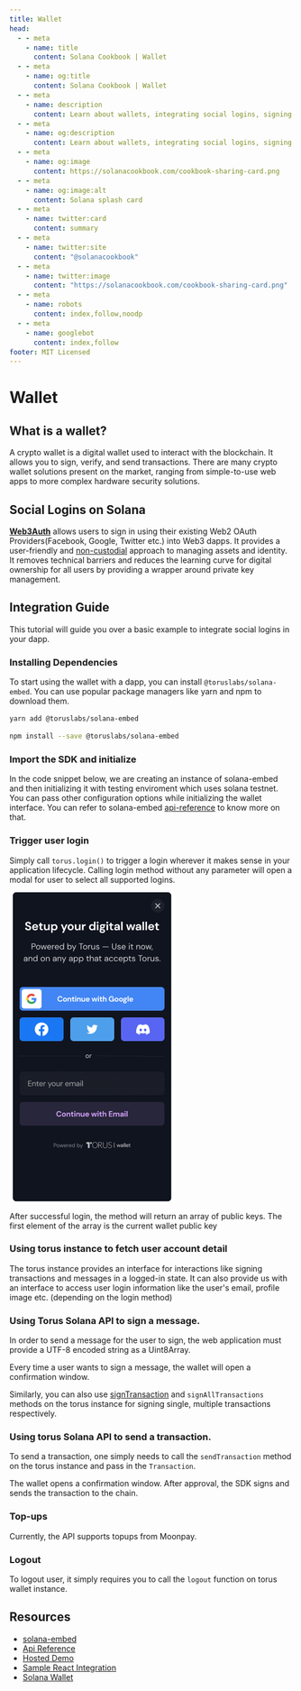 ```yaml
---
title: Wallet
head:
  - - meta
    - name: title
      content: Solana Cookbook | Wallet
  - - meta
    - name: og:title
      content: Solana Cookbook | Wallet
  - - meta
    - name: description
      content: Learn about wallets, integrating social logins, signing and verifying messages and more references for Building on Solana at The Solana cookbook.
  - - meta
    - name: og:description
      content: Learn about wallets, integrating social logins, signing and verifying messages and more references for Building on Solana at The Solana cookbook.
  - - meta
    - name: og:image
      content: https://solanacookbook.com/cookbook-sharing-card.png
  - - meta
    - name: og:image:alt
      content: Solana splash card
  - - meta
    - name: twitter:card
      content: summary
  - - meta
    - name: twitter:site
      content: "@solanacookbook"
  - - meta
    - name: twitter:image
      content: "https://solanacookbook.com/cookbook-sharing-card.png"
  - - meta
    - name: robots
      content: index,follow,noodp
  - - meta
    - name: googlebot
      content: index,follow
footer: MIT Licensed
---
```


# Wallet

## What is a wallet?

A crypto wallet is a digital wallet used to interact with the blockchain. It allows you to sign, verify, and send transactions. There are many crypto wallet solutions present on the market, ranging from simple-to-use web apps to more complex hardware security solutions.

## Social Logins on Solana

[**Web3Auth**](https://docs.web3auth.io/) allows users to sign in using their existing Web2 OAuth Providers(Facebook, Google, Twitter etc.) into Web3 dapps. It provides a user-friendly and [non-custodial](https://docs.web3auth.io/key-infrastructure/overview) approach to managing assets and identity. It removes technical barriers and reduces the learning curve for digital ownership for all users by providing a wrapper around private key management. 

## Integration Guide

This tutorial will guide you over a basic example to integrate social logins in your dapp.

### Installing Dependencies

To start using the wallet with a dapp, you can install `@toruslabs/solana-embed`. You can use popular package managers like yarn and npm to download them.

<CodeGroup>
  <CodeGroupItem title="YARN" active>

```bash
yarn add @toruslabs/solana-embed
```

  </CodeGroupItem>

  <CodeGroupItem title="NPM">

```bash
npm install --save @toruslabs/solana-embed
```

  </CodeGroupItem>
</CodeGroup>

### Import the SDK and initialize

In the code snippet below, we are creating an instance of solana-embed and then initializing it with testing enviroment which uses solana testnet. You can pass other configuration options while initializing the wallet interface. You can refer to solana-embed [api-reference](https://docs.tor.us/solana-wallet/api-reference/class) to know more on that.

<SolanaCodeGroup>
  <SolanaCodeGroupItem title="TS" active>

  <template v-slot:default>

@[code](@/code/wallet/Web3Auth/initialize-instance.en.ts)

  </template>

  <template v-slot:preview>

@[code](@/code/wallet/Web3Auth/initialize-instance.preview.en.ts)

  </template>

  </SolanaCodeGroupItem>
</SolanaCodeGroup>

### Trigger user login​

Simply call `torus.login()` to trigger a login wherever it makes sense in your application lifecycle. Calling login method without any parameter will open a modal for user to select all supported logins.

![](./assets/Web3Auth/login-modal.png)

After successful login, the method will return an array of public keys. The first element of the array is the current wallet public key

<SolanaCodeGroup>
  <SolanaCodeGroupItem title="TS" active>

  <template v-slot:default>

@[code](@/code/wallet/Web3Auth/login.en.ts)

  </template>

  <template v-slot:preview>

@[code](@/code/wallet/Web3Auth/login.preview.en.ts)

  </template>

  </SolanaCodeGroupItem>
</SolanaCodeGroup>

### Using torus instance to fetch user account detail​

The torus instance provides an interface for interactions like signing transactions and messages in a logged-in state. It can also provide us with an interface to access user login information like the user's email, profile image etc. (depending on the login method)

<SolanaCodeGroup>
  <SolanaCodeGroupItem title="TS" active>

  <template v-slot:default>

@[code](@/code/wallet/Web3Auth/user-info.en.ts)

  </template>

  <template v-slot:preview>

@[code](@/code/wallet/Web3Auth/user-info.preview.en.ts)

  </template>

  </SolanaCodeGroupItem>
</SolanaCodeGroup>

### Using Torus Solana API to sign a message.

In order to send a message for the user to sign, the web application must provide a UTF-8 encoded string as a Uint8Array.

Every time a user wants to sign a message, the wallet will open a confirmation window.

<SolanaCodeGroup>
  <SolanaCodeGroupItem title="TS" active>

  <template v-slot:default>

@[code](@/code/wallet/Web3Auth/sign-message.en.ts)

  </template>

  <template v-slot:preview>

@[code](@/code/wallet/Web3Auth/sign-message.preview.en.ts)

  </template>

  </SolanaCodeGroupItem>
</SolanaCodeGroup>

Similarly, you can also use [signTransaction](https://docs.tor.us/solana-wallet/api-reference/solana/sign-transaction) and `signAllTransactions` methods on the torus instance for signing single, multiple transactions respectively.

### Using torus Solana API to send a transaction.​

To send a transaction, one simply needs to call the `sendTransaction` method on the torus instance and pass in the `Transaction`.

The wallet opens a confirmation window. After approval, the SDK signs and sends the transaction to the chain.

<SolanaCodeGroup>
  <SolanaCodeGroupItem title="TS" active>

  <template v-slot:default>

@[code](@/code/wallet/Web3Auth/send-transaction.en.ts)

  </template>

  <template v-slot:preview>

@[code](@/code/wallet/Web3Auth/send-transaction.preview.en.ts)

  </template>

  </SolanaCodeGroupItem>
</SolanaCodeGroup>

### Top-ups​

Currently, the API supports topups from Moonpay.

<SolanaCodeGroup>
  <SolanaCodeGroupItem title="TS" active>

  <template v-slot:default>

@[code](@/code/wallet/Web3Auth/topup.en.ts)

  </template>

  <template v-slot:preview>

@[code](@/code/wallet/Web3Auth/topup.preview.en.ts)

  </template>

  </SolanaCodeGroupItem>
</SolanaCodeGroup>

### Logout

To logout user, it simply requires you to call the `logout` function on torus wallet instance.

<SolanaCodeGroup>
  <SolanaCodeGroupItem title="TS" active>

  <template v-slot:default>

@[code](@/code/wallet/Web3Auth/logout.en.ts)

  </template>
    
  <template v-slot:preview>
    
@[code](@/code/wallet/Web3Auth/logout.preview.en.ts)
    
  </template>

  </SolanaCodeGroupItem>
</SolanaCodeGroup>

## Resources

* [solana-embed](https://github.com/torusresearch/solana-embed)
* [Api Reference](https://docs.web3auth.io/solana-wallet/api-reference/class)
* [Hosted Demo](https://demo-solana.tor.us/)
* [Sample React Integration](https://github.com/torusresearch/solana-embed-react-demo)
* [Solana Wallet](https://solana.tor.us/)